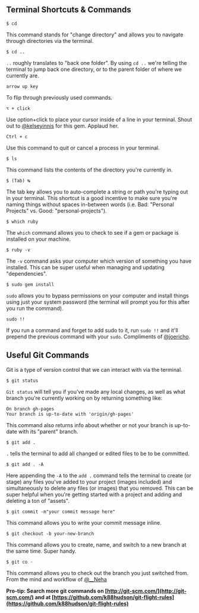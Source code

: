 ## Terminal Shortcuts & Commands

```
$ cd
```
This command stands for "change directory" and allows you to navigate through directories via the terminal.

```
$ cd ..
```
`..` roughly translates to "back one folder". By using `cd ..` we're telling the terminal to jump back one directory, or to the parent folder of where we currently are.

```
arrow up key
```
To flip through previously used commands.

```
⌥ + click
```
Use option+click to place your cursor inside of a line in your terminal. Shout out to [@kelseyinnis](https://twitter.com/kelseyinnis) for this gem. Applaud her.

```
Ctrl + c
```
Use this command to quit or cancel a process in your terminal.

```
$ ls
```
This command lists the contents of the directory you're currently in.

```
$ (Tab) ↹
```
The tab key allows you to auto-complete a string or path you're typing out in your terminal. This shortcut is a good incentive to make sure you're naming things without spaces in-between words (i.e. Bad: "Personal Projects" vs. Good: "personal-projects").

```
$ which ruby
```
The `which` command allows you to check to see if a gem or package is installed on your machine.

```
$ ruby -v
```
The `-v` command asks your computer which version of something you have installed. This can be super useful when managing and updating "dependencies".

```
$ sudo gem install
```
`sudo` allows you to bypass permissions on your computer and install things using just your system password (the terminal will prompt you for this after you run the command).

```
sudo !!
```
If you run a command and forget to add sudo to it, run `sudo !!` and it'll prepend the previous command with your `sudo`. Compliments of [@joericho](https://twitter.com/joericho).

## Useful Git Commands

Git is a type of version control that we can interact with via the terminal.

```
$ git status
```

`Git status` will tell you if you've made any local changes, as well as what branch you're currently working on by returning something like: 

```
On branch gh-pages
Your branch is up-to-date with 'origin/gh-pages'
```
This command also returns info about whether or not your branch is up-to-date with its "parent" branch.

```
$ git add .
```
`.` tells the terminal to add all changed or edited files to be to be committed.

```
$ git add . -A
```
Here appending the `-A` to the `add .` command  tells the terminal to create (or stage) any files you've added to your project (images included) and simultaneously to delete any files (or images) that you removed. This can be super helpful when you're getting started with a project and adding and deleting a ton of "assets".

```
$ git commit -m"your commit message here"
```
This command allows you to write your commit message inline.

```
$ git checkout -b your-new-branch
```
This command allows you to create, name, and switch to a new branch at the same time. Super handy.

```
$ git co -
```
This command allows you to check out the branch you just switched from. From the mind and workflow of [@__Neha ](https://twitter.com/__Neha)

**Pro-tip: Search more git commands on [http://git-scm.com/](http://git-scm.com/) and at [https://github.com/k88hudson/git-flight-rules](https://github.com/k88hudson/git-flight-rules)**
